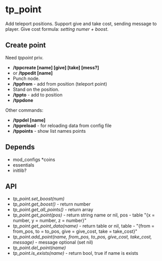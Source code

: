 # tp_point

Add teleport positions. Support give and take cost, sending message to player. Give cost formula: *setting numer + boost*.

## Create point

Need *tppoint* priv.

* **/tppcreate [name] [give] [take] [mess?]**
* or **/tppedit [name]**
* Punch node.
* **/tppfrom** - add from position (teleport point)
* Stand on the position.
* **/tppto** - add to position
* **/tppdone**

Other commands:

* **/tppdel [name]**
* **/tppreload** - for reloading data from config file
* **/tppoints** - show list names points

## Depends

* mod_configs
*coins
* essentials
* initlib?

## API

* *tp_point.set_boost(num)*
* *tp_point.get_boost()* - return number
* *tp_point.get_all_points()* - return array
* *tp_point.get_point(pos)* - return string name or nil, pos - table "{x = number, y = number, z = number}"
* *tp_point.get_point_data(name)* - return table or nil, table - "{from = from_pos, to = to_pos, give = give_cost, take = take_cost}"
* *tp_point.add_point(name, from_pos, to_pos, give_cost, take_cost, message)* - message optional (set nil)
* *tp_point.del_point(name)*
* *tp_point.is_exists(name)* - return bool, true if name is exists
